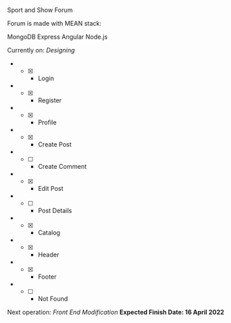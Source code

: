 Sport and Show Forum

Forum is made with MEAN stack:

MongoDB
Express
Angular
Node.js

Currently on: *Designing*
* - [x] - Login
* - [x] - Register
* - [x] - Profile
* - [x] - Create Post
* - [ ] - Create Comment
* - [x] - Edit Post
* - [ ] - Post Details
* - [x] - Catalog
* - [x] - Header
* - [x] - Footer
* - [ ] - Not Found

Next operation: *Front End Modification*
**Expected Finish Date: 16 April 2022**